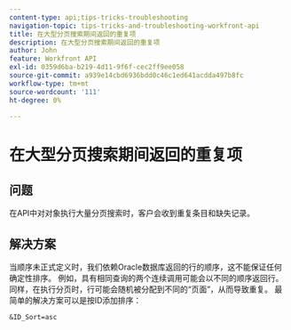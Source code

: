 ```yaml
---
content-type: api;tips-tricks-troubleshooting
navigation-topic: tips-tricks-and-troubleshooting-workfront-api
title: 在大型分页搜索期间返回的重复项
description: 在大型分页搜索期间返回的重复项
author: John
feature: Workfront API
exl-id: 0359d6ba-b219-4d11-9f6f-cec2ff9ee058
source-git-commit: a939e14cbd6936bdd0c46c1ed641acdda497b8fc
workflow-type: tm+mt
source-wordcount: '111'
ht-degree: 0%

---
```



# 在大型分页搜索期间返回的重复项

## 问题

在API中对对象执行大量分页搜索时，客户会收到重复条目和缺失记录。

## 解决方案

当顺序未正式定义时，我们依赖Oracle数据库返回的行的顺序，这不能保证任何确定性排序。 例如，具有相同查询的两个连续调用可能会以不同的顺序返回行。 同样，在执行分页时，行可能会随机被分配到不同的“页面”，从而导致重复。 最简单的解决方案可以是按ID添加排序：

```
&ID_Sort=asc
```

